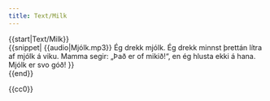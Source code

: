 ```yaml
---
title: Text/Milk
---
```


<noinclude>
<level a1/>
</noinclude>
{{start|Text/Milk}}
<div data-audio-file="{{{audio|Mjólk.mp3}}}">
{{snippet|
{{audio|Mjólk.mp3}}
Ég drekk mjólk. Ég drekk minnst þrettán lítra af mjólk á viku. Mamma segir: „Það er of mikið!“, en ég hlusta ekki á hana. Mjólk er svo góð!
}}
</div>
{{end}}

<noinclude>{{cc0}}</noinclude>
